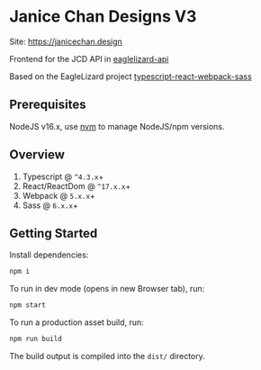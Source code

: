 # Janice Chan Designs V3

Site: https://janicechan.design

Frontend for the JCD API in [eaglelizard-api](https://github.com/EagleLizard/eaglelizard-api)

Based on the EagleLizard project [typescript-react-webpack-sass](https://github.com/EagleLizard/typescript-react-webpack-sass)

## Prerequisites

NodeJS v16.x, use [nvm](https://github.com/nvm-sh/nvm) to manage NodeJS/npm versions.

## Overview

1. Typescript @ `^4.3.x`+
2. React/ReactDom @ `^17.x.x`+
3. Webpack @ `5.x.x`+
4. Sass @ `6.x.x`+

## Getting Started

Install dependencies:
```sh
npm i
```
To run in dev mode (opens in new Browser tab), run:
```sh
npm start
```
To run a production asset build, run:
```sh
npm run build
```
The build output is compiled into the `dist/` directory.
